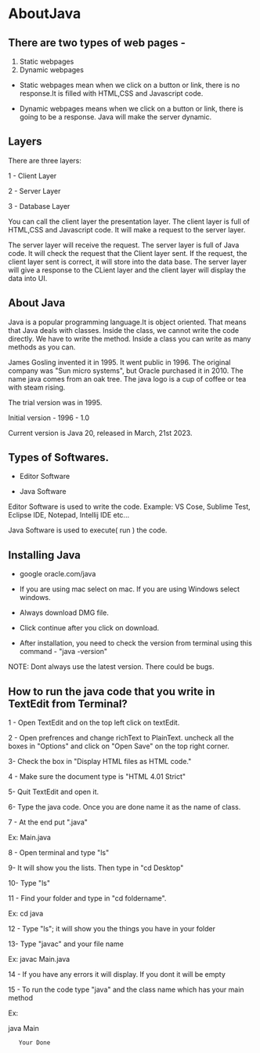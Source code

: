 # AboutJava


## There are two types of web pages - 
1. Static webpages
2. Dynamic webpages

- Static webpages mean when we click on a button or link, there is no response.It is filled with HTML,CSS and Javascript code.

- Dynamic webpages means when we click on a button or link, there is going to be a response. Java will make the server dynamic.


## Layers

There are three layers:

 1 - Client Layer
 
2 - Server Layer

3 - Database Layer

You can call the client layer the presentation layer. The client layer is full of HTML,CSS and Javascript code. It will make a request to the server layer.

The server layer will receive the request. The server layer is full of Java code. It will check the request that the Client layer sent. If the request, the client layer sent is correct, it will store into the data base. The server layer will give a response to the CLient layer and the client layer will display the data into UI.


## About Java

Java is a popular programming language.It is object oriented. That means that Java deals with classes. Inside the class, we cannot write the code directly. We have to write the method. Inside a class you can write as many methods as you can.



James Gosling invented it in 1995. It went public in 1996. The original company was "Sun micro systems", but Oracle purchased it in 2010. The name java comes from an oak tree. The java logo is a cup of coffee or tea with steam rising.

The trial version was in 1995. 

Initial version - 1996 - 1.0

Current version is Java 20, released in March, 21st 2023.



## Types of Softwares.

- Editor Software

- Java Software

Editor Software is used to write the code. Example: VS Cose, Sublime Test, Eclipse IDE, Notepad, Intellij IDE etc...

Java Software is used to execute( run ) the code.



## Installing Java

- google oracle.com/java 

- If you are using mac select on mac. If you are using Windows select windows. 

- Always download DMG file.

- Click continue after you click on download.

- After installation, you need to check the version from terminal using this command - "java -version"

NOTE: Dont always use the latest version. There could be bugs.



## How to run the java code that you write in TextEdit from Terminal?

1 - Open TextEdit and on the top left click on textEdit.

2 - Open prefrences and change richText to PlainText. uncheck all the boxes in "Options" and click on "Open Save" on the top right corner.

3- Check the box in "Display HTML files as HTML code."

4 - Make sure the document type is "HTML 4.01 Strict"

5- Quit TextEdit and open it.

6- Type the java code. Once you are done name it as the name of class.

7 - At the end put ".java" 

Ex: Main.java

8 - Open terminal and type "ls"

9- It will show you the lists. Then type in "cd Desktop"

10- Type "ls"

11 - Find your folder and type in "cd foldername". 

Ex: cd java

12 - Type "ls"; it will show you the things you have in your folder

13- Type "javac" and your file name

Ex:
 javac Main.java
 
 14 - If you have any errors it will display. If you dont it will be empty
 
 15 - To run the code type "java" and the class name which has your main method
 
 Ex:
 
  java Main
  
       Your Done



